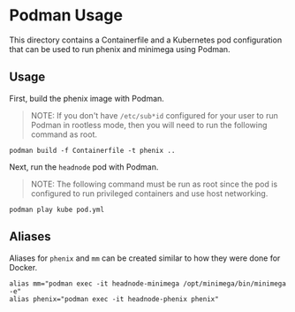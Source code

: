 # Podman Usage

This directory contains a Containerfile and a Kubernetes pod configuration that
can be used to run phenix and minimega using Podman.

## Usage

First, build the phenix image with Podman.

> NOTE: If you don't have `/etc/sub*id` configured for your user to run Podman
> in rootless mode, then you will need to run the following command as root.

```
podman build -f Containerfile -t phenix ..
```

Next, run the `headnode` pod with Podman.

> NOTE: The following command must be run as root since the pod is configured to
> run privileged containers and use host networking.

```
podman play kube pod.yml
```

## Aliases

Aliases for `phenix` and `mm` can be created similar to how they were done for
Docker.

```
alias mm="podman exec -it headnode-minimega /opt/minimega/bin/minimega -e"
alias phenix="podman exec -it headnode-phenix phenix"
```
